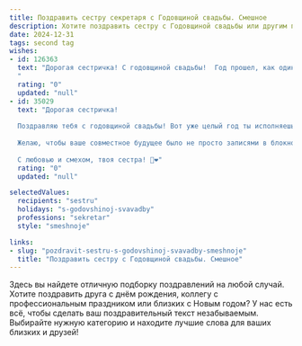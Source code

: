 ```yaml
---
title: Поздравить сестру секретаря с Годовщиной свадьбы. Смешное
description: Хотите поздравить сестру с Годовщиной свадьбы или другим праздником? Наш ИИ создаст незабываемое поздравление, а вы обязательно выделитесь среди других.  
date: 2024-12-31
tags: second tag
wishes:
- id: 126363
  text: "Дорогая сестричка! С годовщиной свадьбы!  Год прошел, как один незабываемый (и, надеюсь, не слишком хаотичный) рабочий день в секретариате.  Пусть ваши семейные дела всегда будут так же четко организованы, как ваши документы, а любовь будет крепче любого корпоративного договора!  Желаю вам еще миллион счастливых годовщин,  без дедлайнов и внеплановых проверок! 😉
  "
  rating: "0"
  updated: "null"
- id: 35029
  text: "Дорогая сестричка!
  
  Поздравляю тебя с годовщиной свадьбы! Вот уже целый год ты исполняешь важную роль не только секретаря, но и главного менеджера по управлению чувствами в вашей семье! Пусть каждый день будет наполнен отчетами о любви, а жизнь пестрит смехом и счастьем, как ваш рабочий день, когда печатаешь на печатной машинке (или хотя бы на компьютере)!
  
  Желаю, чтобы ваше совместное будущее было не просто записями в блокноте, а настоящим приключением с экстра-увлечениями и без «премиум» поджаривания на кухне! Пусть супруг всегда грамотно составляет планы по любви и заботе, а семейные будни никогда не превращаются в «умные» документы без заголовков!
  
  С любовью и смехом, твоя сестра! 🎉❤️"
  rating: "0"
  updated: "null"

selectedValues:
  recipients: "sestru"
  holidays: "s-godovshinoj-svavadby"
  professions: "sekretar"
  style: "smeshnoje"

links:
- slug: "pozdravit-sestru-s-godovshinoj-svavadby-smeshnoje"
  title: "Поздравить сестру с Годовщиной свадьбы. Смешное"
---
```


Здесь вы найдете отличную подборку поздравлений на любой случай.
Хотите поздравить друга с днём рождения, коллегу с профессиональным праздником или близких с Новым годом? У нас есть всё, чтобы сделать ваш поздравительный текст незабываемым. Выбирайте нужную категорию и находите лучшие слова для ваших близких и друзей!
